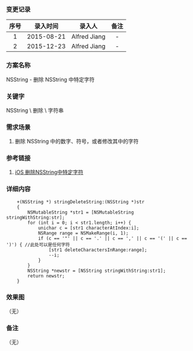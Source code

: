 ### 变更记录

| 序号 | 录入时间 | 录入人 | 备注 |
|:--------:|:--------:|:--------:|:--------:|
| 1 | 2015-08-21 | Alfred Jiang | - |
| 2 | 2015-12-23 | Alfred Jiang | - |

### 方案名称

NSString - 删除 NSString 中特定字符

### 关键字

NSString \ 删除 \ 字符串

### 需求场景

1. 删除 NSString 中的数字、符号，或者修改其中的字符

### 参考链接

1. [iOS 删除NSString中特定字符](http://news.tuxi.com.cn/to/kf/satmam/pdhmhd.html)

### 详细内容
```
    +(NSString *) stringDeleteString:(NSString *)str
    {
        NSMutableString *str1 = [NSMutableString stringWithString:str];
        for (int i = 0; i < str1.length; i++) {
            unichar c = [str1 characterAtIndex:i];
            NSRange range = NSMakeRange(i, 1);
            if (c == '"' || c == '.' || c == ',' || c == '(' || c == ')') { //此处可以是任何字符
                [str1 deleteCharactersInRange:range];
                --i;
            }
        }
        NSString *newstr = [NSString stringWithString:str1];
        return newstr;
    }
```

### 效果图
（无）

### 备注
（无）